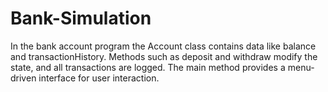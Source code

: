 # Bank-Simulation
In the bank account program the Account class contains data like balance and transactionHistory. Methods such as deposit and withdraw modify the state, and all transactions are logged. The main method provides a menu-driven interface for user interaction.

